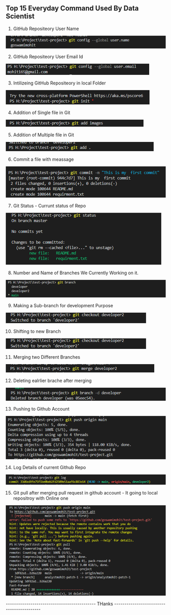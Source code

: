 ## Top 15 Everyday Command Used By Data Scientist
    
  1. GitHub Repositeory User Name

<img src = "images\git-username.png">

   2. GitHub Repositeory User Email Id

<img src = "images\git-user-email.png">

   3. Intilizeing GitHub Repositeory in local Folder

<img src = "images\git-init.png">

   4. Addition of Single file in Git

<img src = "images\git-add_single_file.png">

   5. Addition of Multiple file in Git

<img src = "images\git-add-add_multiple_file.png">

   6. Commit a file with meassage

<img src = "images\git-commit.png">

   7. Git Status - Currunt status of Repo

<img src = "images\git-status.png">

   8. Number and Name of Branches We Currently Working on it.

<img src = "images\git-branch.png">

   9. Making a Sub-branch for development Purpose 

<img src = "images\git-checkout-branch_shift.png">

   10. Shifting to new Branch

<img src = "images\git-checkout-branch_shift.png">

   11. Merging two Different Branches

<img src = "images\gir-merge-merge_two_branch.png">

   12. Deleting ealrlier brache after merging

<img src = "images\git-delete_branch.png">

   13. Pushing to Github Account

<img src = "images\git-push_origin.png">

   14. Log Details of current Github Repo

<img src = "images\git-log.png" width =800>

   

15. Git pull after merging pull request in github account - It going to local repositroy with Online one

<img src = "images\git-pull.png" width =800>



--------------------------------------------  THanks ------------------------------------------

